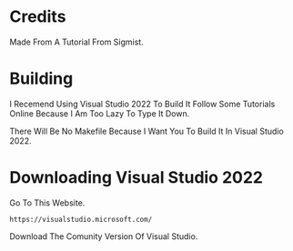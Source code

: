 # Credits

Made From A Tutorial From Sigmist.

# Building
I Recemend Using Visual Studio 2022 To Build It Follow Some Tutorials Online Because I Am Too Lazy To Type It Down.

There Will Be No Makefile Because I Want You To Build It In Visual Studio 2022.

# Downloading Visual Studio 2022

Go To This Website.

```url
https://visualstudio.microsoft.com/
```

Download The Comunity Version Of Visual Studio.
